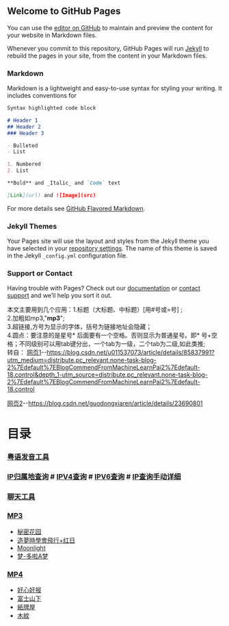 ## Welcome to GitHub Pages

You can use the [editor on GitHub](https://github.com/andyx404/web/edit/main/README.md) to maintain and preview the content for your website in Markdown files.

Whenever you commit to this repository, GitHub Pages will run [Jekyll](https://jekyllrb.com/) to rebuild the pages in your site, from the content in your Markdown files.

### Markdown

Markdown is a lightweight and easy-to-use syntax for styling your writing. It includes conventions for

```markdown
Syntax highlighted code block

# Header 1
## Header 2
### Header 3

- Bulleted
- List

1. Numbered
2. List

**Bold** and _Italic_ and `Code` text

[Link](url) and ![Image](src)
```

For more details see [GitHub Flavored Markdown](https://guides.github.com/features/mastering-markdown/).

### Jekyll Themes

Your Pages site will use the layout and styles from the Jekyll theme you have selected in your [repository settings](https://github.com/andyx404/web/settings/pages). The name of this theme is saved in the Jekyll `_config.yml` configuration file.

### Support or Contact

Having trouble with Pages? Check out our [documentation](https://docs.github.com/categories/github-pages-basics/) or [contact support](https://support.github.com/contact) and we’ll help you sort it out.  
  
  本文主要用到几个应用：1.标题（大标题、中标题）[用#号或=号] ;  
                     2.加粗如mp3,"**mp3**";  
                    3.超链接[](),方号为显示的字体，括号为链接地址会隐藏；  
                    4.圆点：要注意的是星号* 后面要有一个空格。否则显示为普通星号。即* 号+空格；不同级别可以用tab键分出，一个tab为一级，二个tab为二级,如此类推;    
  转自：  [网页1](https://web.archive.org/web/20210615110431/https://blog.csdn.net/u011537073/article/details/85837991?depth_1-utm_source=distribute.pc_relevant.none-task-blog-2~default~BlogCommendFromMachineLearnPai2~default-18.control)--https://blog.csdn.net/u011537073/article/details/85837991?utm_medium=distribute.pc_relevant.none-task-blog-2%7Edefault%7EBlogCommendFromMachineLearnPai2%7Edefault-18.control&depth_1-utm_source=distribute.pc_relevant.none-task-blog-2%7Edefault%7EBlogCommendFromMachineLearnPai2%7Edefault-18.control      
        
 [网页2](https://web.archive.org/web/20210615110841/https://blog.csdn.net/guodongxiaren/article/details/23690801)--https://blog.csdn.net/guodongxiaren/article/details/23690801
                    


目录
==

### [粤语发音工具](https://media.chantel.eu.org/cantonese/cantonese.html)
### [IP归属地查询](https://media.chantel.eu.org/ip/ip.html)      # [IPV4查询](https://ipv4.ping0.cc/)    # [IPV6查询](https://ipv6.ping0.cc/)   # [IP查询手动详细](https://ipgeolocation.io/)
### [聊天工具](https://chatai.chantel.eu.org/)

### **[MP3](https://github.com/andyx404/web/tree/main/site/mp3)**  
  
  * [秘密花园](https://media.chantel.eu.org/site/mp3/Secret%20Garden.html)
  * [造夢時學會飛行+红日](https://media.chantel.eu.org/site/mp3/zaomengshixuehuifeixing+hongri.html)
  * [Moonlight](https://media.chantel.eu.org/site/mp3/moonlight.html)
  * [梦-多啦A梦](https://media.chantel.eu.org/site/mp3/dream-doraemon.html)

### **[MP4](https://github.com/andyx404/web/tree/main/site/mp4)**  

   * [好心好报](https://media.chantel.eu.org/site/mp4/haoxinhaobao.html)  
   * [富士山下](https://media.chantel.eu.org/site/mp4/fushishanxia.html) 
   * [紙牌屋](https://media.chantel.eu.org/site/mp4/zhipaiwu.html)
   * [木紋](https://media.chantel.eu.org/site/mp4/muwen.html)

